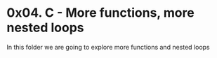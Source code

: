 # 0x04. C - More functions, more nested loops

In this folder we are going to explore more functions and nested loops